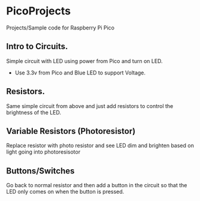 # PicoProjects

Projects/Sample code for Raspberry Pi Pico


## Intro to Circuits.

Simple circuit with LED using power from Pico and turn on LED. 
- Use 3.3v from Pico and Blue LED to support Voltage.

## Resistors.

Same simple circuit from above and just add resistors to control the brightness of the LED.

## Variable Resistors (Photoresistor)

Replace resistor with photo resistor and see LED dim and brighten based on light going into photoresisotor

## Buttons/Switches

Go back to normal resistor and then add a button in the circuit so that the LED only comes on when the button is pressed.

## 

